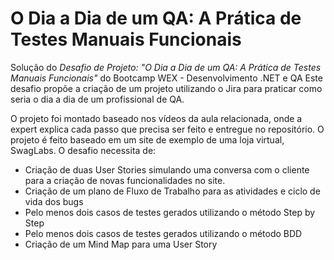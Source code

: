 # O Dia a Dia de um QA: A Prática de Testes Manuais Funcionais

Solução do *Desafio de Projeto: "O Dia a Dia de um QA: A Prática de Testes Manuais Funcionais"* do Bootcamp WEX - Desenvolvimento .NET e QA
Este desafio propõe a criação de um projeto utilizando o Jira para praticar como seria o dia a dia de um profissional de QA.

O projeto foi montado baseado nos vídeos da aula relacionada, onde a expert explica cada passo que precisa ser feito e entregue no repositório.
O projeto é feito baseado em um site de exemplo de uma loja virtual, SwagLabs.
O desafio necessita de:
- Criação de duas User Stories simulando uma conversa com o cliente para a criação de novas funcionalidades no site.
- Criação de um plano de Fluxo de Trabalho para as atividades e ciclo de vida dos bugs
- Pelo menos dois casos de testes gerados utilizando o método Step by Step
- Pelo menos dois casos de testes gerados utilizando o método BDD
- Criação de um Mind Map para uma User Story